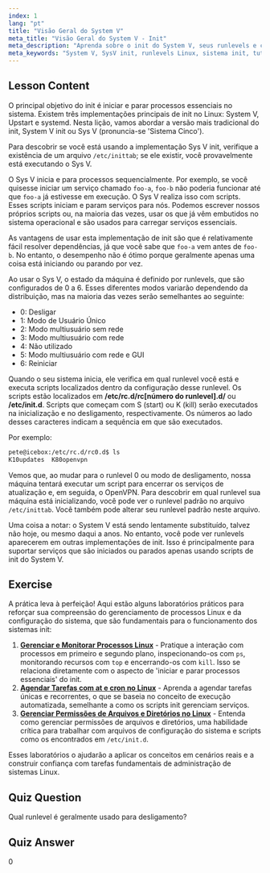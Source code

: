 ```yaml
---
index: 1
lang: "pt"
title: "Visão Geral do System V"
meta_title: "Visão Geral do System V - Init"
meta_description: "Aprenda sobre o init do System V, seus runlevels e como ele gerencia processos no Linux. Entenda os conceitos básicos do SysV para usuários iniciantes e intermediários."
meta_keywords: "System V, SysV init, runlevels Linux, sistema init, tutorial Linux, guia para iniciantes, gerenciamento de processos"
---
```


## Lesson Content

O principal objetivo do init é iniciar e parar processos essenciais no sistema. Existem três implementações principais de init no Linux: System V, Upstart e systemd. Nesta lição, vamos abordar a versão mais tradicional do init, System V init ou Sys V (pronuncia-se 'Sistema Cinco').

Para descobrir se você está usando a implementação Sys V init, verifique a existência de um arquivo `/etc/inittab`; se ele existir, você provavelmente está executando o Sys V.

O Sys V inicia e para processos sequencialmente. Por exemplo, se você quisesse iniciar um serviço chamado `foo-a`, `foo-b` não poderia funcionar até que `foo-a` já estivesse em execução. O Sys V realiza isso com scripts. Esses scripts iniciam e param serviços para nós. Podemos escrever nossos próprios scripts ou, na maioria das vezes, usar os que já vêm embutidos no sistema operacional e são usados para carregar serviços essenciais.

As vantagens de usar esta implementação de init são que é relativamente fácil resolver dependências, já que você sabe que `foo-a` vem antes de `foo-b`. No entanto, o desempenho não é ótimo porque geralmente apenas uma coisa está iniciando ou parando por vez.

Ao usar o Sys V, o estado da máquina é definido por runlevels, que são configurados de 0 a 6. Esses diferentes modos variarão dependendo da distribuição, mas na maioria das vezes serão semelhantes ao seguinte:

- 0: Desligar
- 1: Modo de Usuário Único
- 2: Modo multiusuário sem rede
- 3: Modo multiusuário com rede
- 4: Não utilizado
- 5: Modo multiusuário com rede e GUI
- 6: Reiniciar

Quando o seu sistema inicia, ele verifica em qual runlevel você está e executa scripts localizados dentro da configuração desse runlevel. Os scripts estão localizados em **/etc/rc.d/rc[número do runlevel].d/** ou **/etc/init.d**. Scripts que começam com S (start) ou K (kill) serão executados na inicialização e no desligamento, respectivamente. Os números ao lado desses caracteres indicam a sequência em que são executados.

Por exemplo:

```bash
pete@icebox:/etc/rc.d/rc0.d$ ls
K10updates  K80openvpn
```

Vemos que, ao mudar para o runlevel 0 ou modo de desligamento, nossa máquina tentará executar um script para encerrar os serviços de atualização e, em seguida, o OpenVPN. Para descobrir em qual runlevel sua máquina está inicializando, você pode ver o runlevel padrão no arquivo `/etc/inittab`. Você também pode alterar seu runlevel padrão neste arquivo.

Uma coisa a notar: o System V está sendo lentamente substituído, talvez não hoje, ou mesmo daqui a anos. No entanto, você pode ver runlevels aparecerem em outras implementações de init. Isso é principalmente para suportar serviços que são iniciados ou parados apenas usando scripts de init do System V.

## Exercise

A prática leva à perfeição! Aqui estão alguns laboratórios práticos para reforçar sua compreensão do gerenciamento de processos Linux e da configuração do sistema, que são fundamentais para o funcionamento dos sistemas init:

1. **[Gerenciar e Monitorar Processos Linux](https://labex.io/pt/labs/comptia-manage-and-monitor-linux-processes-590864)** - Pratique a interação com processos em primeiro e segundo plano, inspecionando-os com `ps`, monitorando recursos com `top` e encerrando-os com `kill`. Isso se relaciona diretamente com o aspecto de 'iniciar e parar processos essenciais' do init.
2. **[Agendar Tarefas com at e cron no Linux](https://labex.io/pt/labs/comptia-schedule-tasks-with-at-and-cron-in-linux-590870)** - Aprenda a agendar tarefas únicas e recorrentes, o que se baseia no conceito de execução automatizada, semelhante a como os scripts init gerenciam serviços.
3. **[Gerenciar Permissões de Arquivos e Diretórios no Linux](https://labex.io/pt/labs/comptia-manage-file-and-directory-permissions-in-linux-590844)** - Entenda como gerenciar permissões de arquivos e diretórios, uma habilidade crítica para trabalhar com arquivos de configuração do sistema e scripts como os encontrados em `/etc/init.d`.

Esses laboratórios o ajudarão a aplicar os conceitos em cenários reais e a construir confiança com tarefas fundamentais de administração de sistemas Linux.

## Quiz Question

Qual runlevel é geralmente usado para desligamento?

## Quiz Answer

0
